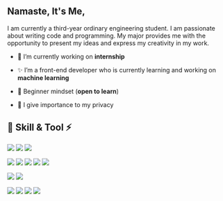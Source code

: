 ## Namaste, It's Me,

I am currently a third-year ordinary engineering student. I am passionate about writing code and programming. My major provides me with the opportunity to present my ideas and express my creativity in my work.</h3>

- 🔭 I’m currently working on **internship**

- ✨ I’m a front-end developer who is currently learning and working on **machine learning**

- :apple: Beginner mindset (**open to learn**)

- 🗿 I give importance to my privacy

## 🚀 Skill & Tool ⚡

<p align="left">
  <a target="_blank"><img src="https://img.shields.io/badge/Python-FFD43B?style=for-the-badge&logo=python&logoColor=blue"></img></a> 
  <a target="_blank"><img src="https://img.shields.io/badge/scikit_learn-F7931E?style=for-the-badge&logo=scikit-learn&logoColor=white"></img></a>
   <a target="_blank"><img src="https://img.shields.io/badge/OpenCV-27338e?style=for-the-badge&logo=OpenCV&logoColor=white"></img></a>
  
  
  <a target="_blank"><img src="https://img.shields.io/badge/HTML5-E34F26?style=for-the-badge&logo=html5&logoColor=white"></img></a>
  <a target="_blank"><img src="https://img.shields.io/badge/CSS3-1572B6?style=for-the-badge&logo=css3&logoColor=white"></img></a>
  <a target="_blank"><img src="https://img.shields.io/badge/JavaScript-323330?style=for-the-badge&logo=javascript&logoColor=F7DF1E"></img></a>
  <a target="_blank"><img src="https://img.shields.io/badge/React-20232A?style=for-the-badge&logo=react&logoColor=61DAFB"></img></a>
  <a target="_blank"><img src="https://img.shields.io/badge/TypeScript-007ACC?style=for-the-badge&logo=typescript&logoColor=white"></img></a>
  
  
  <a target="_blank"><img src="https://img.shields.io/badge/Raspberry%20Pi-A22846?style=for-the-badge&logo=Raspberry%20Pi&logoColor=white"></img></a>
  <a target="_blank"><img src="https://img.shields.io/badge/Arduino-00979D?style=for-the-badge&logo=Arduino&logoColor=white"></img></a>
  
  <a target="_blank"><img src="https://img.shields.io/badge/Unity-100000?style=for-the-badge&logo=unity&logoColor=white"></img></a>
  <a target="_blank"><img src="https://img.shields.io/badge/Figma-F24E1E?style=for-the-badge&logo=figma&logoColor=white"></img></a>
  <a target="_blank"><img src="https://img.shields.io/badge/blender-%23F5792A.svg?style=for-the-badge&logo=blender&logoColor=white"></img></a>
  <a target="_blank"><img src="https://img.shields.io/badge/Adobe%20Illustrator-FF9A00?style=for-the-badge&logo=adobe%20illustrator&logoColor=white"></img></a>
  
</p>
